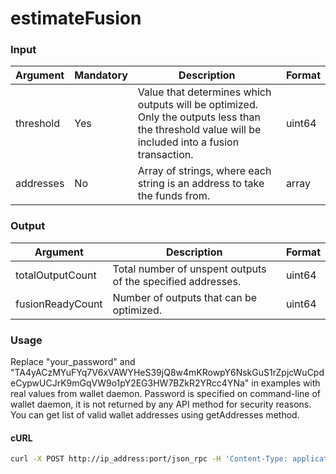 # estimateFusion

### Input

| Argument  | Mandatory | Description                                                                                                                                       | Format |
| --------- | --------- | ------------------------------------------------------------------------------------------------------------------------------------------------- | ------ |
| threshold | Yes       | Value that determines which outputs will be optimized. Only the outputs less than the threshold value will be included into a fusion transaction. | uint64 |
| addresses | No        | Array of strings, where each string is an address to take the funds from.                                                                         | array  |

### Output

| Argument         | Description                                                 | Format |
| ---------------- | ----------------------------------------------------------- | ------ |
| totalOutputCount | Total number of unspent outputs of the specified addresses. | uint64 |
| fusionReadyCount | Number of outputs that can be optimized.                    | uint64 |

### Usage

Replace "your\_password" and "TA4yACzMYuFYq7V6xVAWYHeS39jQ8w4mKRowpY6NskGuS1rZpjcWuCpdeCypwUCJrK9mGqVW9o1pY2EG3HW7BZkR2YRcc4YNa" in examples with real values from wallet daemon. Password is specified on command-line of wallet daemon, it is not returned by any API method for security reasons. You can get list of valid wallet addresses using getAddresses method.

#### cURL

```bash
curl -X POST http://ip_address:port/json_rpc -H 'Content-Type: application/json-rpc' -d '{"jsonrpc": "2.0", "method": "estimateFusion", "password": "your_password", "params": {"addresses": ["TA4yACzMYuFYq7V6xVAWYHeS39jQ8w4mKRowpY6NskGuS1rZpjcWuCpdeCypwUCJrK9mGqVW9o1pY2EG3HW7BZkR2YRcc4YNa"], "threshold" : 100000000}, "id": "1"}'
```
